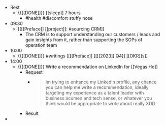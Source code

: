 - Rest
    - {{[[DONE]]}}  [[sleep]] 7 hours
        - #health #discomfort stuffy nose
- 09:30
    - [[[[Preface]] [[project]]: #sourcing CRM]]
        - The CRM is to support understanding our customers / leads and gain insights from it, rather than supporting the SOPs of operation team
- 10:00
    - {{[[DONE]]}}  #writings [[[[Preface]] [[[[2023]] Q4]] [[OKR]]s]]
- 14:00
    - {{[[DONE]]}}  Write a recommendation on LinkedIn for [[Vegas Ho]]
        - Request
            - > im trying to enhance my LinkedIn profile, any chance you can help me write a recommendation, ideally targeting my experience as a talent leader with business acumen and tech sense, or whatever you think would be appropriate to write about really XDD
        - Result
- 
